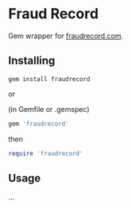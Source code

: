 # Fraud Record

Gem wrapper for [fraudrecord.com](https://fraudrecord.com).

## Installing

```
gem install fraudrecord
```

or

(in Gemfile or .gemspec)
```ruby
gem 'fraudrecord'
```

then

```ruby
require 'fraudrecord'
```

## Usage

...